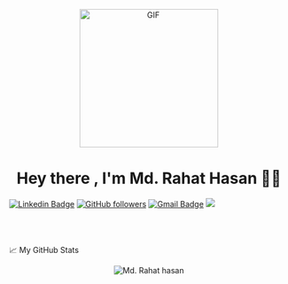 <div align="center">
<img align="center" alt="GIF" height="250px" src="https://media.giphy.com/media/du3J3cXyzhj75IOgvA/giphy.gif" />

# Hey there , I'm Md. Rahat Hasan 👨‍🎓
</div>

[![Linkedin Badge](https://img.shields.io/badge/-Md.%20Rahat%20Hasan-blue?style=social&logo=Linkedin&logoColor=blue&link=https://www.linkedin.com/in/ashikruet133068/)](https://www.linkedin.com/in/md-rahat-hasan-0b8292178/)
 [![GitHub followers](https://img.shields.io/github/followers/rahat7872?label=Follow&style=social)](https://github.com/rahat7872?tab=follow) 
 [![Gmail Badge](https://img.shields.io/badge/-rahatcsejnu@gmail.com-c14438?style=social&logo=Gmail&logoColor=red&link=mailto:rahatcsejnu@gmail.com)](mailto:rahatcsejnu@gmail.com) 
 ![](https://visitor-badge.glitch.me/badge?page_id=rahat7872.rahat7872) 

<br />

<br />
<br />
  
<summary>📈 My GitHub Stats</summary>

<p align="center"> <img src="https://github-readme-stats.vercel.app/api?username=rahat7872&show_icons=true&theme=gotham" alt="Md. Rahat hasan" />

</details>

